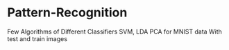 # Pattern-Recognition
Few Algorithms of Different Classifiers
SVM, LDA PCA for MNIST data
With test and train images
